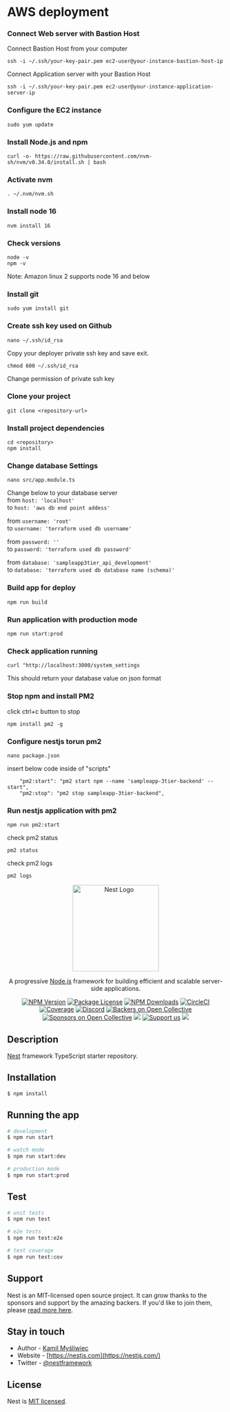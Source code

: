 # AWS deployment

### Connect Web server with Bastion Host
Connect Bastion Host from your computer
```
ssh -i ~/.ssh/your-key-pair.pem ec2-user@your-instance-bastion-host-ip
```

Connect Application server with your Bastion Host
```
ssh -i ~/.ssh/your-key-pair.pem ec2-user@your-instance-application-server-ip
```

### Configure the EC2 instance
```
sudo yum update
```

### Install Node.js and npm
```
curl -o- https://raw.githubusercontent.com/nvm-sh/nvm/v0.34.0/install.sh | bash
```

### Activate nvm
```
. ~/.nvm/nvm.sh
```

### Install node 16
```
nvm install 16
```

### Check versions
```
node -v
npm -v
```

Note: Amazon linux 2 supports node 16 and below

###  Install git
```
sudo yum install git
```

### Create ssh key used on Github
```
nano ~/.ssh/id_rsa
```
Copy your deployer private ssh key and save exit.

```
chmod 600 ~/.ssh/id_rsa
```
Change permission of private ssh key

### Clone your project
```
git clone <repository-url>
```

### Install project dependencies
```
cd <repository>
npm install
```

### Change database Settings
```
nano src/app.module.ts
```

Change below to your database server  
from `host: 'localhost'`  
to `host: 'aws db end point addess'`   

from `username: 'root'`  
to `username: 'terraform used db username'`   

from `password: ''`  
to `password: 'terraform used db password'`   

from `database: 'sampleapp3tier_api_development'`  
to `database: 'terraform used db database name (schema)'`   
 
### Build app for deploy
```
npm run build
```

### Run application with production mode
```
npm run start:prod
```

### Check application running
```
curl "http://localhost:3000/system_settings
```
This should return your database value on json format

### Stop npm and install PM2
click ctrl+c button to stop 
```
npm install pm2 -g
```

### Configure nestjs torun pm2
```
nano package.json
```

insert below code inside of "scripts"
```
    "pm2:start": "pm2 start npm --name 'sampleapp-3tier-backend' -- start",
    "pm2:stop": "pm2 stop sampleapp-3tier-backend",
```

### Run nestjs application with pm2
```
npm run pm2:start
```

check pm2 status
```
pm2 status
```

check pm2 logs
```
pm2 logs
```

<p align="center">
  <a href="http://nestjs.com/" target="blank"><img src="https://nestjs.com/img/logo-small.svg" width="200" alt="Nest Logo" /></a>
</p>

[circleci-image]: https://img.shields.io/circleci/build/github/nestjs/nest/master?token=abc123def456
[circleci-url]: https://circleci.com/gh/nestjs/nest

  <p align="center">A progressive <a href="http://nodejs.org" target="_blank">Node.js</a> framework for building efficient and scalable server-side applications.</p>
    <p align="center">
<a href="https://www.npmjs.com/~nestjscore" target="_blank"><img src="https://img.shields.io/npm/v/@nestjs/core.svg" alt="NPM Version" /></a>
<a href="https://www.npmjs.com/~nestjscore" target="_blank"><img src="https://img.shields.io/npm/l/@nestjs/core.svg" alt="Package License" /></a>
<a href="https://www.npmjs.com/~nestjscore" target="_blank"><img src="https://img.shields.io/npm/dm/@nestjs/common.svg" alt="NPM Downloads" /></a>
<a href="https://circleci.com/gh/nestjs/nest" target="_blank"><img src="https://img.shields.io/circleci/build/github/nestjs/nest/master" alt="CircleCI" /></a>
<a href="https://coveralls.io/github/nestjs/nest?branch=master" target="_blank"><img src="https://coveralls.io/repos/github/nestjs/nest/badge.svg?branch=master#9" alt="Coverage" /></a>
<a href="https://discord.gg/G7Qnnhy" target="_blank"><img src="https://img.shields.io/badge/discord-online-brightgreen.svg" alt="Discord"/></a>
<a href="https://opencollective.com/nest#backer" target="_blank"><img src="https://opencollective.com/nest/backers/badge.svg" alt="Backers on Open Collective" /></a>
<a href="https://opencollective.com/nest#sponsor" target="_blank"><img src="https://opencollective.com/nest/sponsors/badge.svg" alt="Sponsors on Open Collective" /></a>
  <a href="https://paypal.me/kamilmysliwiec" target="_blank"><img src="https://img.shields.io/badge/Donate-PayPal-ff3f59.svg"/></a>
    <a href="https://opencollective.com/nest#sponsor"  target="_blank"><img src="https://img.shields.io/badge/Support%20us-Open%20Collective-41B883.svg" alt="Support us"></a>
  <a href="https://twitter.com/nestframework" target="_blank"><img src="https://img.shields.io/twitter/follow/nestframework.svg?style=social&label=Follow"></a>
</p>
  <!--[![Backers on Open Collective](https://opencollective.com/nest/backers/badge.svg)](https://opencollective.com/nest#backer)
  [![Sponsors on Open Collective](https://opencollective.com/nest/sponsors/badge.svg)](https://opencollective.com/nest#sponsor)-->

## Description

[Nest](https://github.com/nestjs/nest) framework TypeScript starter repository.

## Installation

```bash
$ npm install
```

## Running the app

```bash
# development
$ npm run start

# watch mode
$ npm run start:dev

# production mode
$ npm run start:prod
```

## Test

```bash
# unit tests
$ npm run test

# e2e tests
$ npm run test:e2e

# test coverage
$ npm run test:cov
```

## Support

Nest is an MIT-licensed open source project. It can grow thanks to the sponsors and support by the amazing backers. If you'd like to join them, please [read more here](https://docs.nestjs.com/support).

## Stay in touch

- Author - [Kamil Myśliwiec](https://kamilmysliwiec.com)
- Website - [https://nestjs.com](https://nestjs.com/)
- Twitter - [@nestframework](https://twitter.com/nestframework)

## License

Nest is [MIT licensed](LICENSE).
